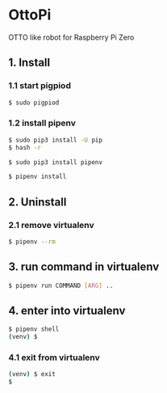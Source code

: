 # OttoPi

OTTO like robot for Raspberry Pi Zero

## 1. Install

### 1.1 start pigpiod

```bash
$ sudo pigpiod
```


### 1.2 install pipenv

```bash
$ sudo pip3 install -U pip
$ hash -r

$ sudo pip3 install pipenv

$ pipenv install
```


## 2. Uninstall

### 2.1 remove virtualenv

```bash
$ pipenv --rm
```


## 3. run command in virtualenv

```bash
$ pipenv run COMMAND [ARG] ..
```

## 4. enter into virtualenv

```bash
$ pipenv shell
(venv) $
```


### 4.1 exit from virtualenv

```bash
(venv) $ exit
$
```